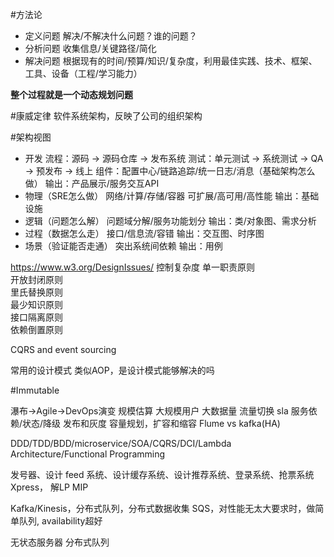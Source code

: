 #方法论
* 定义问题
解决/不解决什么问题？谁的问题？
* 分析问题
收集信息/关键路径/简化
* 解决问题
根据现有的时间/预算/知识/复杂度，利用最佳实践、技术、框架、工具、设备（工程/学习能力）

**整个过程就是一个动态规划问题**

#康威定律
软件系统架构，反映了公司的组织架构

#架构视图
* 开发
流程：源码 -> 源码仓库 -> 发布系统
测试：单元测试 -> 系统测试 -> QA -> 预发布 -> 线上
组件：配置中心/链路追踪/统一日志/消息（基础架构怎么做）
输出：产品展示/服务交互API
* 物理（SRE怎么做）
网络/计算/存储/容器
可扩展/高可用/高性能
输出：基础设施
* 逻辑（问题怎么解）
问题域分解/服务功能划分
输出：类/对象图、需求分析
* 过程（数据怎么走）
接口/信息流/容错
输出：交互图、时序图
* 场景（验证能否走通）
突出系统间依赖
输出：用例

https://www.w3.org/DesignIssues/
控制复杂度
单一职责原则  
开放封闭原则  
里氏替换原则  
最少知识原则  
接口隔离原则  
依赖倒置原则

CQRS and event sourcing

常用的设计模式
类似AOP，是设计模式能够解决的吗

#Immutable

瀑布->Agile->DevOps演变
规模估算
大规模用户
大数据量
流量切换 sla
服务依赖/状态/降级
发布和灰度
容量规划，扩容和缩容
Flume vs kafka(HA)

DDD/TDD/BDD/microservice/SOA/CQRS/DCI/Lambda Architecture/Functional Programming

发号器、设计 feed 系统、设计缓存系统、设计推荐系统、登录系统、抢票系统
Xpress， 解LP MIP

Kafka/Kinesis，分布式队列，分布式数据收集
SQS，对性能无太大要求时，做简单队列, availability超好

无状态服务器
分布式队列
